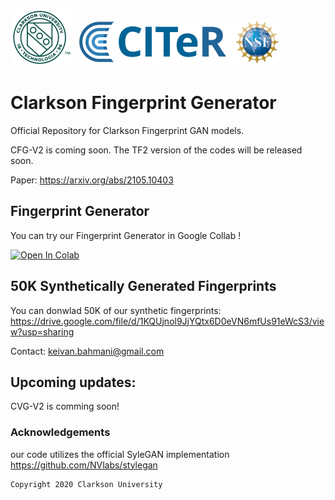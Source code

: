 ![Teaser image](./Clogo.png)
![Teaser image](./CITeR-logo.png)

# Clarkson Fingerprint Generator

Official Repository for Clarkson Fingerprint GAN models.

CFG-V2 is coming soon.
The TF2 version of the codes will be released soon.

Paper: https://arxiv.org/abs/2105.10403


## Fingerprint Generator

You can try our Fingerprint Generator in Google Collab ! 

[![Open In Colab](https://colab.research.google.com/assets/colab-badge.svg)](https://colab.research.google.com/github/keivanB/Clarkson_Finger_Gen/blob/main/Gen_Samples.ipynb)


## 50K Synthetically Generated Fingerprints

You can donwlad 50K of our synthetic fingerprints:
https://drive.google.com/file/d/1KQUjnol9JjYQtx6D0eVN6mfUs91eWcS3/view?usp=sharing

Contact: keivan.bahmani@gmail.com


## Upcoming updates:
CVG-V2 is comming soon!

### Acknowledgements

our code utilizes the official SyleGAN implementation https://github.com/NVlabs/stylegan


```sh
Copyright 2020 Clarkson University
```

